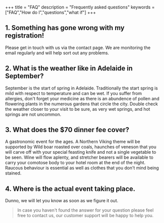 +++
title = "FAQ"
description = "Frequently asked questions"
keywords = ["FAQ","How do I","questions","what if"]
+++


## 1. Something has gone wrong with my registration!

Please get in touch with us via the contact page.  We are monitoring the email regularly and will help sort out any problems.

## 2. What is the weather like in Adelaide in September?
September is the start of spring in Adelaide.  Traditionally the start spring is mild with respect to temperature and can be wet.  If you suffer from allergies, don't forget your medicine as there is an abundence of pollen and flowering plants in the numerous gardens that circle the city.  Double check the weather closer to your visit to be sure, as very wet springs, and hot springs are not uncommon.

## 3. What does the $70 dinner fee cover?
A gastronomic event for the ages.  A Northern Viking theme will be supported by Wild boar roasted over coals, haunches of veneson that you will carve off with your special feasting knife and not a single vegetable to be seen.  Wine will flow aplenty, and stretcher bearers will be available to carry your comotose body to your hotel room at the end of the night.  Raucous behaviour is essential as well as clothes that you don't mind being stained.

## 4.  Where is the actual event taking place.
Dunno, we will let you know as soon as we figure it out.
  
  
> In case you haven't found the answer for your question please feel free to contact us, our customer support will be happy to help you.

